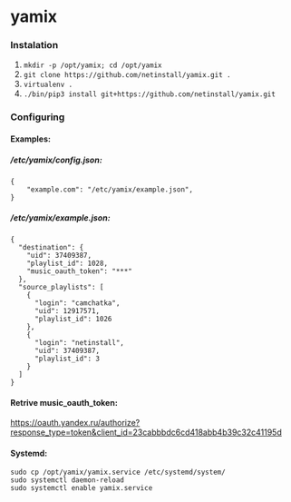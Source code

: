# yamix

### Instalation

1. `mkdir -p /opt/yamix; cd /opt/yamix`
2. `git clone https://github.com/netinstall/yamix.git .`
3.  `virtualenv .`
4.  `./bin/pip3 install git+https://github.com/netinstall/yamix.git`

### Configuring
#### Examples:
##### /etc/yamix/config.json:
```
{
    "example.com": "/etc/yamix/example.json",
}
```

##### /etc/yamix/example.json:

```
{
  "destination": {
    "uid": 37409387,
    "playlist_id": 1028,
    "music_oauth_token": "***"
  },
  "source_playlists": [
    {
      "login": "camchatka",
      "uid": 12917571,
      "playlist_id": 1026
    },
    {
      "login": "netinstall",
      "uid": 37409387,
      "playlist_id": 3
    }
  ]
}
```
#### Retrive music_oauth_token:
https://oauth.yandex.ru/authorize?response_type=token&client_id=23cabbbdc6cd418abb4b39c32c41195d

#### Systemd:
```
sudo cp /opt/yamix/yamix.service /etc/systemd/system/
sudo systemctl daemon-reload
sudo systemctl enable yamix.service
```
